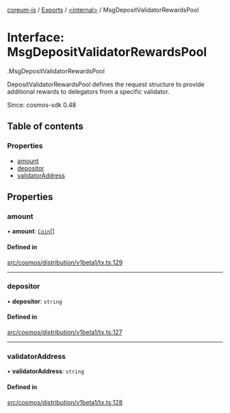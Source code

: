 [coreum-js](../README.md) / [Exports](../modules.md) / [<internal\>](../modules/internal_.md) / MsgDepositValidatorRewardsPool

# Interface: MsgDepositValidatorRewardsPool

[<internal>](../modules/internal_.md).MsgDepositValidatorRewardsPool

DepositValidatorRewardsPool defines the request structure to provide
additional rewards to delegators from a specific validator.

Since: cosmos-sdk 0.48

## Table of contents

### Properties

- [amount](internal_.MsgDepositValidatorRewardsPool.md#amount)
- [depositor](internal_.MsgDepositValidatorRewardsPool.md#depositor)
- [validatorAddress](internal_.MsgDepositValidatorRewardsPool.md#validatoraddress)

## Properties

### amount

• **amount**: [`Coin`](../modules/internal_.md#coin)[]

#### Defined in

[src/cosmos/distribution/v1beta1/tx.ts:129](https://github.com/CooperFoundation/coreum-js/blob/f8fbe50/src/cosmos/distribution/v1beta1/tx.ts#L129)

___

### depositor

• **depositor**: `string`

#### Defined in

[src/cosmos/distribution/v1beta1/tx.ts:127](https://github.com/CooperFoundation/coreum-js/blob/f8fbe50/src/cosmos/distribution/v1beta1/tx.ts#L127)

___

### validatorAddress

• **validatorAddress**: `string`

#### Defined in

[src/cosmos/distribution/v1beta1/tx.ts:128](https://github.com/CooperFoundation/coreum-js/blob/f8fbe50/src/cosmos/distribution/v1beta1/tx.ts#L128)
